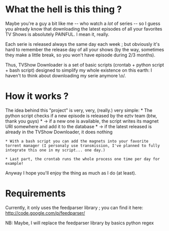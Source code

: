 # What the hell is this thing ?
Maybe you're a guy a bit like me -- who watch a *lot* of series -- so I guess you already know that downloading the latest episodes of all your favorites TV Shows is absolutely PAINFUL. I mean it, really.

Each serie is released always the same day each week ; but obviously it's hard to remember the release day of all your shows (by the way, sometimes they make a little break, so you won't have episode during 2/3 months).

Thus, TVShow Downloader is a set of basic scripts (crontab + python script + bash script) designed
to simplify my whole existence on this earth: I haven't to think about downloading my serie anymore \o/.

# How it works ?
The idea behind this "project" is very, very, (really.) very simple:
    * The python script checks if a new episode is released by the eztv team (btw, thank you guys)
        * -> if a new one is available, the script writes its magnet URI somewhere and add it to the database
        * -> if the latest released is already in the TVShow Downloader, it does nothing
    
    * With a bash script you can add the magnets into your favorite torrent manager (I personaly use transmission, I've planned to fully integrate this one in my script... one day.)

    * Last part, the crontab runs the whole process one time per day for example!

Anyway I hope you'll enjoy the thing as much as I do (at least).

# Requirements
Currently, it only uses the feedparser library ; you can find it here:
    http://code.google.com/p/feedparser/

NB: Maybe, I will replace the feedparser library by basics python regex